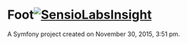 Foot[![SensioLabsInsight](https://insight.sensiolabs.com/projects/f8000dc2-75c4-4d74-9d28-e103e66eac30/big.png)](https://insight.sensiolabs.com/projects/f8000dc2-75c4-4d74-9d28-e103e66eac30)
====

A Symfony project created on November 30, 2015, 3:51 pm.
